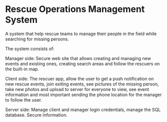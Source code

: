 # Rescue Operations Management System

A system that help rescue teams to manage their people in the field while searching for missing persons. 

The system consists of:

Manager side: 
Secure web site that allows creating and managing new events and existing ones, creating search areas and follow the rescuers on the built-in map.

Client side: 
The rescuer app, allow the user to get a push notification on new rescue events, join exiting events, see pictures of the missing person, take new photos and upload to server for everyone to view, see event information and most important sending the phone location for the manager to follow the user.

Server side:
Manage client and manager login credentials, manage the SQL database. Secure information.

